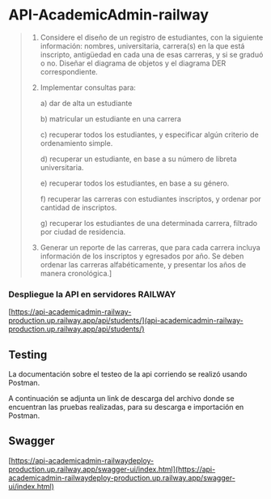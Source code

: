 # API-AcademicAdmin-railway

>1) Considere el diseño de un registro de estudiantes, con la siguiente información: nombres, 
>universitaria, carrera(s) en la que está inscripto, antigüedad en cada una de esas carreras, y 
>si se graduó o no. Diseñar el diagrama de objetos y el diagrama DER correspondiente.
>
>2) Implementar consultas para:
>   
>     a) dar de alta un estudiante
> 
>     b) matricular un estudiante en una carrera
> 
>     c) recuperar todos los estudiantes, y especificar algún criterio de ordenamiento simple.
> 
>     d) recuperar un estudiante, en base a su número de libreta universitaria.
> 
>     e) recuperar todos los estudiantes, en base a su género.
> 
>     f) recuperar las carreras con estudiantes inscriptos, y ordenar por cantidad de inscriptos.
> 
>     g) recuperar los estudiantes de una determinada carrera, filtrado por ciudad de residencia.
>
> 3) Generar un reporte de las carreras, que para cada carrera incluya información de los 
>inscriptos y egresados por año. Se deben ordenar las carreras alfabéticamente, y presentar
>los años de manera cronológica.]

### Despliegue la API en servidores RAILWAY

[https://api-academicadmin-railway-production.up.railway.app/api/students/](api-academicadmin-railway-production.up.railway.app/api/students/)

## Testing

La documentación sobre el testeo de la api corriendo se realizó usando Postman. 

A continuación se adjunta un link de descarga del archivo donde se encuentran las pruebas realizadas, para su descarga e importación en Postman.

## Swagger

[https://api-academicadmin-railwaydeploy-production.up.railway.app/swagger-ui/index.html](https://api-academicadmin-railwaydeploy-production.up.railway.app/swagger-ui/index.html)
